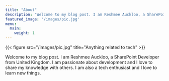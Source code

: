 ```yaml
---
title: "About"
description: "Welcome to my blog post. I am Reshmee Auckloo, a SharePoint Developer from United Kingdom. I am passionate about development and I love to share my knowledge with others. I am also a tech enthusiast and I love to learn new things."
featured_image: '/images/pic.jpg'
menu:
  main:
    weight: 1
---
```

{{< figure src="/images/pic.jpg" title="Anything related to tech" >}}

Welcome to my blog post. I am Reshmee Auckloo, a SharePoint Developer from United Kingdom. I am passionate about development and I love to share my knowledge with others. I am also a tech enthusiast and I love to learn new things.